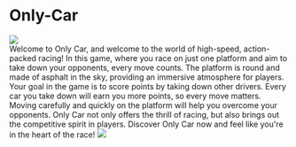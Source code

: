 # Only-Car
<img src="https://img.shields.io/twitter/follow/GiantProgrammer?style=social" href="https://twitter.com/GiantProgrammer">
 <br>
Welcome to Only Car, and welcome to the world of high-speed, action-packed racing! In this game, where you race on just one platform and aim to take down your opponents, every move counts. The platform is round and made of asphalt in the sky, providing an immersive atmosphere for players. Your goal in the game is to score points by taking down other drivers. Every car you take down will earn you more points, so every move matters. Moving carefully and quickly on the platform will help you overcome your opponents. Only Car not only offers the thrill of racing, but also brings out the competitive spirit in players. Discover Only Car now and feel like you're in the heart of the race!
 
 
<img src="https://img.itch.zone/aW1hZ2UvMTk0OTYwNC8xMTQ2MjgzNy5qcGc=/original/aeGxpI.jpg">
